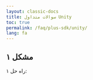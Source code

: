 ```yaml
---
layout: classic-docs
title: سوالات متداول Unity
toc: true
permalink: /faq/plus-sdk/unity/
lang: fa
---
```


## مشکل ۱

راه حل ۱: 
